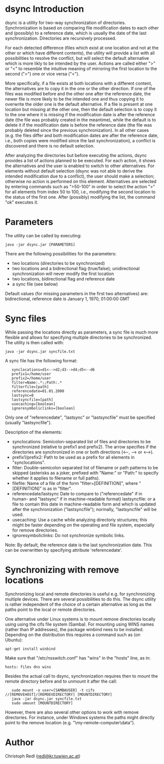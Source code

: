 dsync Introduction
==================

dsync is a utility for two-way synchronization of directories.
Synchronization is based on comparing file modification dates to each other
and (possibly) to a reference date, which is usually the date of the last synchronization.
Directories are recursively processed.

For each detected difference (files which exist at one location and not at the other
or which have different contents), the utility will provide a list with all
possibilities to resolve the conflict, but will select the default alternative which is more
likly to be intended by the user. Actions are called either ">" or "<" to resemble
the intuitive meaning of mirroring the first location to the second (">") one or vice versa ("<").

More specifically, if a file exists at both locations with a different content,
the alternatives are to copy it in the one or the other direction. If one of the files
was modified before and the other one after the reference date, the newer file is
more likely to be the intended one and thus copying it to overwrite the older one
is the default alternative. If a file is present at one location but missing at the other one,
then the default selection is to copy it to the one where it is missing if the modification
date is after the reference date (the file was probably created in the meantime),
while the default is to delete it if the modification date is before the reference date
(the file was probably deleted since the previous synchronization).
In all other cases (e.g. the files differ and both modification dates are after the reference date,
i.e., both copies were modified since the last synchronization),
a conflict is discovered and there is no default selection.

After analyzing the directories but before executing the actions, dsync provides a list
of actions planned to be executed. For each action, it shows the alternatives
and the user is enabled to switch to other alternatives.
For elements without default selection (dsync was not able to derive the intended modification
due to a conflict), the user should make a selection; otherwise no action is performed on this element.
Alternatives are selected by entering commands such as ">50-100" in order to select the action ">"
for all elements from index 50 to 100, i.e., modifying the second location to the status of
the first one. After (possibly) modifying the list, the command "ok" executes it.


Parameters
==========

The utility can be called by executing:

   `java -jar dsync.jar [PARAMETERS]`

There are the following possibilities for the parameters:

   - two locations (directories to be synchronized)
   - two locations and a bidirectional flag (true/false);
        unidirectional synchronization will never modify the first location
   - two locations, bidirectional flag and reference date
   - a sync file (see below)

Default values (for missing parameters in the first two alternatives) are: bidirectional, reference date is January 1, 1970, 01:00:00 GMT


Sync files
==========

While passing the locations directly as parameters, a sync file is much more flexible and allows for specifying multiple directories to be synchronized.
The utility is then called with:

   `java -jar dsync.jar syncfile.txt`

A sync file has the following format:

```
   synclocations=d1<-->d2;d3-->d4;d5<--d6
   prefix1=/home/user
   prefix2=/home/user
   filter=Name:.*;;Path:.*
   filterfile=[path]
   referencedate=01.01.2000
   lastsync=0
   lastsyncfile=[path]
   usecaching=[boolean]
   ignoresymboliclinks=[boolean]
```

Only one of "referencedate", "lastsync" or "lastsyncfile" must be specified (usually "lastsyncfile").
   
   
Description of the elements:

   - synclocations:             Semicolon-separated list of files and directories to be synchronized (relative to prefix1 and prefix2).
                                   The arrow specifies if the directories are synchronized in one or both directions (<--, --> or <-->).
   - prefix1/prefix2:           Path to be used as a prefix for all elements in "synclocations".
   - filter:                    Double-semicolon separated list of filename or path patterns to be skipped
                                   (asterisks as a joker, prefixed with "Name:" or "Path:" to specify whether it applies to filename or full paths).
   - filefile:                  Name of a file of the form "filter=[DEFINITION]", where "[DEFINITION]" is as in "filter".
   - referencedate/lastsync     Date to compare to ("referencedate" if in human- and "lastsync" if in machine-readable format)
        lastsyncfile:              or a file to contain this date in machine-readable form and which is updated after the synchronization ("lastsyncfile"); normally, "lastsyncfile" will be used.
   - usecaching:                Use a cache while analyzing directoriy structures; this might be faster depending on the operating and file system, especially for remove directories.
   - ignoresymboliclinks:       Do not synchronize symbolic links.

Note: By default, the reference date is the last synchronization date. This can be overwritten by specifying attribute 'referencedate'.


Synchronizing with remove locations
===================================

Synchronizing local and remote directories is useful e.g. for synchronizing multiple devices.
There are several possibilities to do this. The dsync utility is rather independent of the choice of a certain alternative as long as the paths point to the local or remote directories.

One alternative under Linux systems is to mount remove directories locally using using the cifs file system (Samba).
For mounting using WINS names (rather than IP addresses), the package winbind nees to be installed.
Depending on the distribution this requires a command such as (on Ubuntu):

   ```apt-get install winbind```

Make sure that "/etc/nsswitch.conf" has "wins" in the "hosts" line, as in:

   ```hosts: files dns wins```

Besides the actual call to dsync, synchronization requires then to mount the remote directory before and to unmount it after the call:

```
   sudo mount -o user=[SAMBAUSER] -t cifs //[REMOVEHOST]/[REMOEVDIRECTORY] [MOUNTDIRECTORY]
   java -jar dsync.jar syncfile.txt
   sudo umount [MOUNTDIRECTORY]
```

However, there are also several other options to work with remove directories.
For instance, under Windows systems the paths might directly point to the remove location (e.g. "\\my-remote-computer\data").


Author
======

Christoph Redl (redl@kr.tuwien.ac.at)
